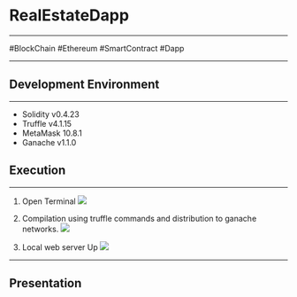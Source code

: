 # RealEstateDapp
- - - -
#BlockChain
#Ethereum
#SmartContract
#Dapp
- - - -

## Development Environment
- - - -
* Solidity v0.4.23
* Truffle v4.1.15
* MetaMask 10.8.1
* Ganache v1.1.0

## Execution
- - - -
1. Open Terminal
![](README/%E1%84%89%E1%85%B3%E1%84%8F%E1%85%B3%E1%84%85%E1%85%B5%E1%86%AB%E1%84%89%E1%85%A3%E1%86%BA%202022-01-20%20%E1%84%8B%E1%85%A9%E1%84%92%E1%85%AE%205.05.56.png)

2. Compilation using truffle commands and distribution to ganache networks.
![](README/%E1%84%89%E1%85%B3%E1%84%8F%E1%85%B3%E1%84%85%E1%85%B5%E1%86%AB%E1%84%89%E1%85%A3%E1%86%BA%202022-01-20%20%E1%84%8B%E1%85%A9%E1%84%92%E1%85%AE%205.12.23.png)
3. Local web server Up
![](README/%E1%84%89%E1%85%B3%E1%84%8F%E1%85%B3%E1%84%85%E1%85%B5%E1%86%AB%E1%84%89%E1%85%A3%E1%86%BA%202022-01-20%20%E1%84%8B%E1%85%A9%E1%84%92%E1%85%AE%205.22.44.png)

- - - -
## Presentation





